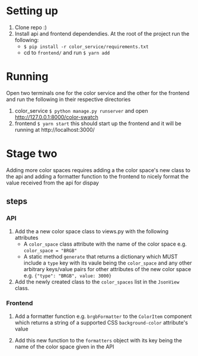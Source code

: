# Setting up
1. Clone repo :)
2. Install api and frontend dependendies. At the root of the project run the following:
    - `$ pip install -r color_service/requirements.txt`
    - cd to `frontend/` and run `$ yarn add`

# Running
Open two terminals one for the color service and the other for the frontend and run the following in their respective directories
1. color_service `$ python manage.py runserver` and open http://127.0.0.1:8000/color-swatch
2. frontend `$ yarn start` this should start up the frontend and it will be running at http://localhost:3000/

# Stage two
Adding more color spaces requires adding a the color space's new class to the api and adding a formatter function to the frontend to nicely format the value received from the api for dispay
## steps
### API
1. Add the a new color space class to views.py with the following attributes
    - A `color_space` class attribute with the name of the color space e.g. `color_space = "BRGB"`
    - A static method `generate` that returns a dictionary which MUST include a `type` key with its vaule being the `color_space` and any other arbitrary keys/value pairs for other attributes of the new color space e.g. `{"type": "BRGB", value: 3000}`
2. Add the newly created class to the `color_spaces` list in the `JsonView` class.

### Frontend
1. Add a formatter function e.g. `brgbFormatter` to the `ColorItem` component which returns a string of a supported CSS `background-color` attribute's value

2. Add this new function to the `formatters` object with its key being the name of the color space given in the API
